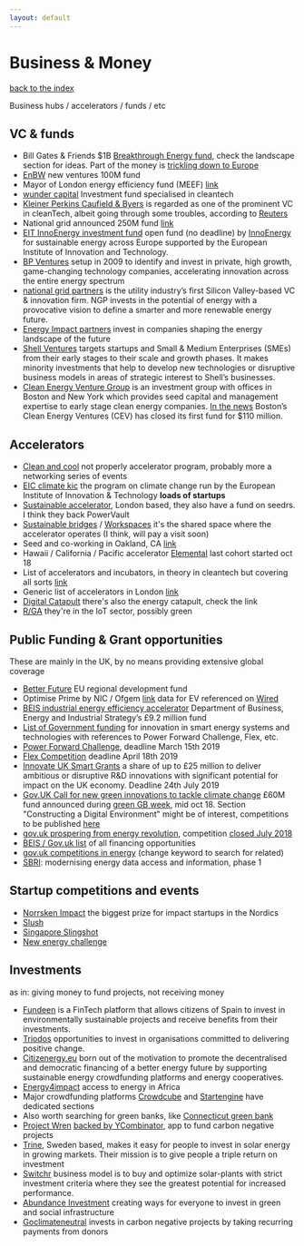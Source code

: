 ```yaml
---
layout: default
---
```


# Business & Money

[back to the index](./)

Business hubs / accelerators / funds / etc

## VC & funds

- Bill Gates & Friends $1B [Breakthrough Energy fund](http://www.b-t.energy/coalition/), check the landscape section for ideas. Part of the money is [trickling down to Europe](http://europa.eu/rapid/press-release_IP-18-6125_en.htm)
- [EnBW](https://www.env.vc/index-1.html) new ventures 100M fund
- Mayor of London energy efficiency fund (MEEF) [link](https://www.amberinfrastructure.com/our-funds/the-mayor-of-londons-energy-efficiency-fund/about-meef/)
- [wunder capital](https://www.wundercapital.com/) Investment fund specialised in cleantech
- [Kleiner Perkins Caufield & Byers](http://www.kleinerperkins.com/) is regarded as one of the prominent VC in cleanTech, albeit going through some troubles, according to [Reuters](https://www.reuters.com/article/us-kleiner-doerr-venture/insight-how-cleantech-tarnished-kleiner-and-vc-star-john-doerr-idUSBRE90F0AD20130116)
- National grid announced 250M fund [link](https://news.crunchbase.com/news/utility-national-grid-launches-venture-arm-powered-by-250m-fund/)
- [EIT InnoEnergy investment fund](https://investmentround.innoenergy.com/) open fund (no deadline) by [InnoEnergy](http://www.innoenergy.com/about-innoenergy/) for sustainable energy across Europe supported by the European Institute of Innovation and Technology.
- [BP Ventures](https://www.bp.com/en/global/bp-ventures/about.html) setup in 2009 to identify and invest in private, high growth, game-changing technology companies, accelerating innovation across the entire energy spectrum
- [national grid partners](https://ngpartners.com/portfolio/) is the utility industry’s first Silicon Valley-based VC & innovation firm. NGP invests in the potential of energy with a provocative vision to define a smarter and more renewable energy future.
- [Energy Impact partners](https://www.energyimpactpartners.com/investments/equity/) invest in companies shaping the energy landscape of the future
- [Shell Ventures](https://www.shell.com/energy-and-innovation/new-energies/shell-ventures.html) targets startups and Small & Medium Enterprises (SMEs) from their early stages to their scale and growth phases. It makes minority investments that help to develop new technologies or disruptive business models in areas of strategic interest to Shell’s businesses.
- [Clean Energy Venture Group](https://cevg.com/) is an investment group with offices in Boston and New York which provides seed capital and management expertise to early stage clean energy companies. [In the news](https://news.crunchbase.com/news/bostons-clean-energy-ventures-raises-110m-for-its-first-fund/) Boston’s Clean Energy Ventures (CEV) has closed its first fund for $110 million.

## Accelerators

- [Clean and cool](https://cleanandcool.org/) not properly accelerator program, probably more a networking series of events
- [EIC climate kic](https://www.climate-kic.org/programmes/entrepreneurship/) the program on climate change run by the European Institute of Innovation & Technology **loads of startups**
- [Sustainable accelerator](https://www.sustainableaccelerator.co.uk/), London based, they also have a fund on seedrs. I think they back PowerVault
- [Sustainable bridges](http://www.sustainablebridges.co.uk/) / [Workspaces](https://www.sustainableworkspaces.co.uk/) it's the shared space where the accelerator operates (I think, will pay a visit soon)
- Seed and co-working in Oakland, CA [link](https://powerhouse.fund/#landing)
- Hawaii / California / Pacific accelerator [Elemental](https://elementalexcelerator.com/) last cohort started oct 18
- List of accelerators and incubators, in theory in cleantech but covering all sorts [link](https://www.londoncleantechcluster.co.uk/london-cleantech-cluster-2/cleantech-business/)
- Generic list of accelerators in London [link](https://hubblehq.com/blog/the-official-list-of-londons-business-accelerators-and-incubators)
- [Digital Catapult](https://www.digicatapult.org.uk/) there's also the energy catapult, check the link
- [R/GA](http://ventures.rga.com/startups/) they're in the IoT sector, possibly green

## Public Funding & Grant opportunities

These are mainly in the UK, by no means providing extensive global coverage

- [Better Future](https://www.london.gov.uk/what-we-do/environment/better-futures/about-better-futures) EU regional development fund
- Optimise Prime by NIC / Ofgem [link](https://www.ofgem.gov.uk/publications-and-updates/electricity-nic-2018-submission-ukpn-optimise-prime) data for EV referenced on [Wired](https://www.wired.co.uk/article/electric-cars-uk-worlds-biggest-trial)
- [BEIS industrial energy efficiency accelerator](https://www.carbontrust.com/client-services/programmes/industrial-energy-efficiency-accelerator/) Department of Business, Energy and Industrial Strategy’s £9.2 million fund
- [List of Government funding](https://www.gov.uk/guidance/funding-for-innovative-smart-energy-systems) for innovation in smart energy systems and technologies with references to Power Forward Challenge, Flex, etc.
- [Power Forward Challenge](https://impact.canada.ca/en/challenges/power-forward), deadline March 15th 2019
- [Flex Competition](https://www.gov.uk/government/publications/flexibility-exchange-demonstration-projects-flex-competition) deadline April 18th 2019
- [Innovate UK Smart Grants](https://apply-for-innovation-funding.service.gov.uk/competition/346/overview) a share of up to £25 million to deliver ambitious or disruptive R&D innovations with significant potential for impact on the UK economy. Deadline 24th July 2019
- [Gov.UK Call for new green innovations to tackle climate change](https://www.gov.uk/government/news/call-for-new-green-innovations-to-tackle-climate-change) £60M fund announced during [green GB week](https://greengb.campaign.gov.uk/), mid oct 18. Section "Constructing a Digital Environment" might be of interest, competitions to be published [here](https://www.ukri.org/research/themes-and-programmes/)
- [gov.uk prospering from energy revolution](https://www.gov.uk/government/news/prospering-from-the-energy-revolution-full-programme-details), competition [closed July 2018](https://www.gov.uk/government/news/design-and-trial-smart-energy-systems-apply-for-funding)
- [BEIS / Gov.uk list](https://www.gov.uk/business-finance-support) of all financing opportunities
- [gov.uk competitions in energy](https://apply-for-innovation-funding.service.gov.uk/competition/search?keywords=energy) (change keyword to search for related)
- [SBRI](https://apply-for-innovation-funding.service.gov.uk/competition/491/overview): modernising energy data access and information, phase 1

## Startup competitions and events

- [Norrsken Impact](https://norrskenimpactweek.org/the-impact-100/) the biggest prize for impact startups in the Nordics
- [Slush](https://www.slush.org/)
- [Singapore Slingshot](https://www.startupsg.net/events/slingshot/2019)
- [New energy challenge](https://newenergychallenge.com/program/)

## Investments

as in: giving money to fund projects, not receiving money

- [Fundeen](https://www.fundeen.com/en/about-us) is a FinTech platform that allows citizens of Spain to invest in environmentally sustainable projects and receive benefits from their investments.
- [Triodos](https://www.triodoscrowdfunding.co.uk/investments) opportunities to invest in organisations committed to delivering positive change.
- [Citizenergy.eu](https://citizenergy.eu/) born out of the motivation to promote the decentralised and democratic financing of a better energy future by supporting sustainable energy crowdfunding platforms and energy cooperatives.
- [Energy4impact](https://www.energy4impact.org/what-we-do/financing) access to energy in Africa
- Major crowdfunding platforms [Crowdcube](https://www.crowdcube.com/investments?) and [Startengine](https://www.startengine.com/) have dedicated sections
- Also worth searching for green banks, like [Connecticut green bank](https://ctgreenbank.com/about-us/)
- [Project Wren](https://projectwren.com/) [backed by YCombinator](https://techcrunch.com/2019/07/07/y-combinator-backed-project-wren-is-aiming-to-make-carbon-offsets-more-consumer-friendly/), app to fund carbon negative projects
- [Trine](https://trine.com/), Sweden based, makes it easy for people to invest in solar energy in growing markets. Their mission is to give people a triple return on investment
- [Switchr](https://switchr.global/en/about-us) business model is to buy and optimize solar-plants with strict investment criteria where they see the greatest potential for increased performance.
- [Abundance Investment](https://www.abundanceinvestment.com/) creating ways for everyone to invest in green and social infrastructure
- [Goclimateneutral](https://www.goclimateneutral.org/our_projects) invests in carbon negative projects by taking recurring payments from donors
